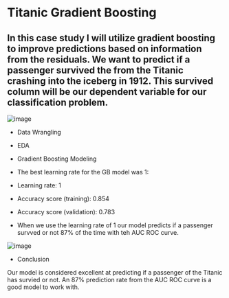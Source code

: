 # Titanic Gradient Boosting

## In this case study I will utilize gradient boosting to improve predictions based on information from the residuals. We want to predict if a passenger survived the from the Titanic crashing into the iceberg in 1912. This survived column will be our dependent variable for our classification problem.

![image](https://user-images.githubusercontent.com/86930309/227742995-b734507f-9839-4f6b-9bdf-7d11b9595e3c.png)

- Data Wrangling

- EDA

- Gradient Boosting Modeling

- The best learning rate for the GB model was 1:
- Learning rate:  1
- Accuracy score (training): 0.854
- Accuracy score (validation): 0.783

- When we use the learning rate of 1 our model predicts if a passenger survved or not 87% of the time with teh AUC ROC curve.

![image](https://user-images.githubusercontent.com/86930309/227744250-0a021133-9ca2-41c5-97ba-041425d6e802.png)

- Conclusion

Our model is considered excellent at predicting if a passenger of the Titanic has survied or not. An 87% prediction rate from the AUC ROC curve is a good model to work with.  
